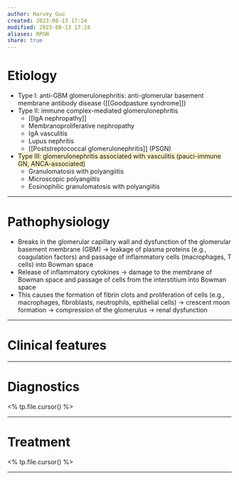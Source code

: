 ```yaml
---
author: Harvey Guo
created: 2023-08-13 17:24
modified: 2023-08-13 17:24
aliases: RPGN
share: true
---
```

# Etiology
- Type I: anti-GBM glomerulonephritis: anti-glomerular basement membrane antibody disease ([[Goodpasture syndrome]])
- Type II: immune complex-mediated glomerulonephritis
	- [[IgA nephropathy]]
	- Membranoproliferative nephropathy
	- IgA vasculitis
	- Lupus nephritis
	- [[Poststreptococcal glomerulonephritis]] (PSGN)
- <span style="background:rgba(240, 200, 0, 0.2)">Type III: glomerulonephritis associated with vasculitis (pauci-immune GN, ANCA-associated)</span>
	- Granulomatosis with polyangiitis
	- Microscopic polyangiitis
	- Eosinophilic granulomatosis with polyangiitis

---
# Pathophysiology
- Breaks in the glomerular capillary wall and dysfunction of the glomerular basement membrane (GBM) → leakage of plasma proteins (e.g., coagulation factors) and passage of inflammatory cells (macrophages, T cells) into Bowman space
- Release of inflammatory cytokines → damage to the membrane of Bowman space and passage of cells from the interstitium into Bowman space
- This causes the formation of fibrin clots and proliferation of cells (e.g., macrophages, fibroblasts, neutrophils, epithelial cells) → crescent moon formation → compression of the glomerulus → renal dysfunction

---
# Clinical features


---
# Diagnostics
<% tp.file.cursor() %>

---
# Treatment
<% tp.file.cursor() %>

---
